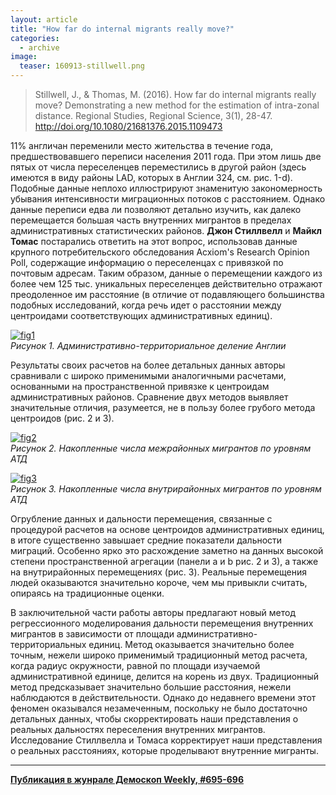 ```yaml
---
layout: article
title: "How far do internal migrants really move?"
categories: 
  - archive
image:
  teaser: 160913-stillwell.png
---
```


> Stillwell, J., & Thomas, M. (2016). How far do internal migrants really move? Demonstrating a new method for the estimation of intra-zonal distance. Regional Studies, Regional Science, 3(1), 28-47. http://doi.org/10.1080/21681376.2015.1109473

11% англичан переменили место жительства в течение года, предшествовавшего переписи населения 2011 года. При этом лишь две пятых от числа переселенцев переместились в другой район (здесь имеются в виду районы LAD, которых в Англии 324, см. рис. 1-d). Подобные данные неплохо иллюстрируют знаменитую закономерность убывания интенсивности миграционных потоков с расстоянием. Однако данные переписи едва ли позволяют детально изучить, как далеко перемещается большая часть внутренних мигрантов в пределах административных статистических районов. **Джон Стиллвелл** и **Майкл Томас** постарались ответить на этот вопрос, использовав данные крупного потребительского обследования Acxiom's Research Opinion Poll, содержащие информацию о переселенцах с привязкой по почтовым адресам. Таким образом, данные о перемещении каждого из более чем 125 тыс. уникальных переселенцев действительно отражают преодоленное им расстояние (в отличие от подавляющего большинства подобных исследований, когда речь идет о расстоянии между центроидами соответствующих административных единиц).

[![fig1][f1]][f1]  
*Рисунок 1. Административно-территориальное деление Англии*

Результаты своих расчетов на более детальных данных авторы сравнивали с широко применимыми аналогичными расчетами, основанными на пространственной привязке к центроидам административных районов. Сравнение двух методов выявляет значительные отличия, разумеется, не в пользу более грубого метода центроидов (рис. 2 и 3).

[![fig2][f2]][f2]  
*Рисунок 2. Накопленные числа межрайонных мигрантов по уровням АТД*

[![fig3][f3]][f3]  
*Рисунок 3. Накопленные числа внутрирайонных мигрантов по уровням АТД*

Огрубление данных и дальности перемещения, связанные с процедурой расчетов на основе центроидов административных единиц, в итоге существенно завышает средние показатели дальности миграций. Особенно ярко это расхождение заметно на данных высокой степени пространственной агрегации (панели a и b рис. 2 и 3), а также на внутрирайонных перемещениях (рис. 3). Реальные перемещения людей оказываются значительно короче, чем мы привыкли считать, опираясь на традиционные оценки.

В заключительной части работы авторы предлагают новый метод регрессионного моделирования дальности перемещения внутренних мигрантов в зависимости от площади административно-территориальных единиц. Метод оказывается значительно более точным, нежели широко применимый традиционный метод расчета, когда радиус окружности, равной по площади изучаемой административной единице, делится на корень из двух. Традиционный метод предсказывает значительно большие расстояния, нежели наблюдаются в действительности. Однако до недавнего времени этот феномен оказывался незамеченным, поскольку не было достаточно детальных данных, чтобы скорректировать наши представления о реальных дальностях переселения внутренних мигрантов. Исследование Стиллвелла и Томаса корректирует наши представления о реальных расстояниях, которые проделывают внутренние мигранты.


[f1]: /dem-digest/images/2016/695-fig-01.png
[f2]: /dem-digest/images/2016/695-fig-02.png
[f3]: /dem-digest/images/2016/695-fig-03.png


***
**[Публикация в жунрале Демоскоп Weekly, #695-696](http://demoscope.ru/weekly/2016/0695/digest01.php)**